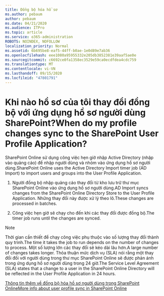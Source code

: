 ```yaml
---
title: Đồng bộ hóa hồ sơ
ms.author: pebaum
author: pebaum
ms.date: 04/21/2020
ms.audience: ITPro
ms.topic: article
ms.service: o365-administration
ROBOTS: NOINDEX, NOFOLLOW
localization_priority: Normal
ms.assetid: 6b695be8-eaf5-44ff-b0ae-1e0d89e7ab36
ms.openlocfilehash: eee1080a95955332e205db3852381e39aaf5ae0e
ms.sourcegitcommit: c6692ce0fa1358ec3529e59ca0ecdfdea4cdc759
ms.translationtype: MT
ms.contentlocale: vi-VN
ms.lasthandoff: 09/15/2020
ms.locfileid: "47801791"
---
```

# <a name="when-do-my-profile-changes-sync-to-the-sharepoint-user-profile-application"></a><span data-ttu-id="fe941-102">Khi nào hồ sơ của tôi thay đổi đồng bộ với ứng dụng hồ sơ người dùng SharePoint?</span><span class="sxs-lookup"><span data-stu-id="fe941-102">When do my profile changes sync to the SharePoint User Profile Application?</span></span>

<span data-ttu-id="fe941-103">SharePoint Online sử dụng công việc hẹn giờ nhập Active Directory (nhập vào quảng cáo) để nhập người dùng và nhóm vào ứng dụng hồ sơ người dùng.</span><span class="sxs-lookup"><span data-stu-id="fe941-103">SharePoint Online uses the Active Directory Import timer job (AD Import) to import users and groups into the User Profile Application.</span></span> 
  
1. <span data-ttu-id="fe941-104">Người đồng bộ nhập quảng cáo thay đổi từ kho lưu trữ thư mục SharePoint Online vào ứng dụng hồ sơ người dùng.</span><span class="sxs-lookup"><span data-stu-id="fe941-104">AD Import syncs changes from the SharePoint Online Directory Store to the User Profile Application.</span></span> <span data-ttu-id="fe941-105">Những thay đổi này được xử lý theo lô.</span><span class="sxs-lookup"><span data-stu-id="fe941-105">These changes are processed in batches.</span></span>
    
2. <span data-ttu-id="fe941-106">Công việc hẹn giờ sẽ chạy cho đến khi các thay đổi được đồng bộ.</span><span class="sxs-lookup"><span data-stu-id="fe941-106">The timer job runs until the changes are synced.</span></span>
    
> [!NOTE]
> <span data-ttu-id="fe941-107">Thời gian cần thiết để chạy công việc phụ thuộc vào số lượng thay đổi thành quy trình.</span><span class="sxs-lookup"><span data-stu-id="fe941-107">The time it takes the job to run depends on the number of changes to process.</span></span> <span data-ttu-id="fe941-108">Một số lượng lớn các thay đổi sẽ kéo dài lâu hơn.</span><span class="sxs-lookup"><span data-stu-id="fe941-108">A large number of changes takes longer.</span></span> <span data-ttu-id="fe941-109">Thỏa thuận mức dịch vụ (SLA) nói rằng một thay đổi đối với người dùng trong thư mục SharePoint Online sẽ được phản ánh trong ứng dụng hồ sơ người dùng trong 24 giờ.</span><span class="sxs-lookup"><span data-stu-id="fe941-109">The Service Level Agreement (SLA) states that a change to a user in the SharePoint Online Directory will be reflected in the User Profile Application in 24 hours.</span></span> 
  
[<span data-ttu-id="fe941-110">Thông tin thêm về đồng bộ hóa hồ sơ người dùng trong SharePoint Online</span><span class="sxs-lookup"><span data-stu-id="fe941-110">More info about user profile sync in SharePoint Online</span></span>](https://go.microsoft.com/fwlink/?linkid=875671)
  

